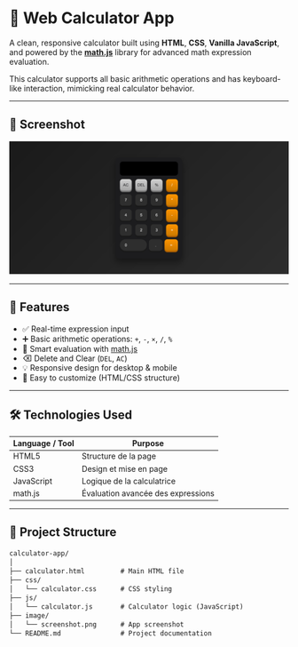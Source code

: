 # 🧮 Web Calculator App

A clean, responsive calculator built using **HTML**, **CSS**, **Vanilla JavaScript**, and powered by the **[math.js](https://mathjs.org/)** library for advanced math expression evaluation.

This calculator supports all basic arithmetic operations and has keyboard-like interaction, mimicking real calculator behavior.

---

## 📸 Screenshot

![Calculator UI](./image/screenshot.png) 

---

## 🚀 Features

- ✅ Real-time expression input
- ➕ Basic arithmetic operations: `+`, `-`, `×`, `/`, `%`
- 🧠 Smart evaluation with [math.js](https://mathjs.org/)
- ⌫ Delete and Clear (`DEL`, `AC`)
- 💡 Responsive design for desktop & mobile
- 🎨 Easy to customize (HTML/CSS structure)

---

## 🛠 Technologies Used

| Language / Tool | Purpose                      |
|------------------|------------------------------|
| HTML5            | Structure de la page         |
| CSS3             | Design et mise en page       |
| JavaScript       | Logique de la calculatrice   |
| math.js          | Évaluation avancée des expressions |

---

## 📂 Project Structure

```
calculator-app/
│
├── calculator.html         # Main HTML file
├── css/
│   └── calculator.css      # CSS styling
├── js/
│   └── calculator.js       # Calculator logic (JavaScript)
├── image/
│   └── screenshot.png      # App screenshot
└── README.md               # Project documentation
```

